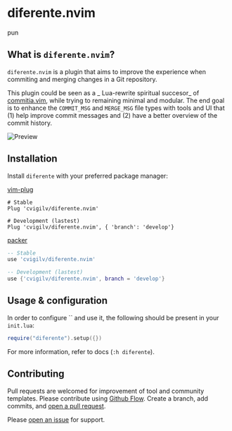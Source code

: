 # diferente.nvim

pun

## What is `diferente.nvim`?

`diferente.nvim` is a plugin that aims to improve the experience when commiting and merging
changes in a Git repository.

This plugin could be seen as a _ Lua-rewrite spiritual succesor_ of [commitia.vim](), while
trying to remaining minimal and modular.
The end goal is to enhance the `COMMIT_MSG` and `MERGE_MSG` file types with tools and UI
that (1) help improve commit messages and (2) have a better overview of the commit history.

![Preview](https://i.imgur.com/)


## Installation

Install `diferente` with your preferred package manager:

[vim-plug](https://github.com/junegunn/vim-plug)

```vim
# Stable
Plug 'cvigilv/diferente.nvim'

# Development (lastest)
Plug 'cvigilv/diferente.nvim', { 'branch': 'develop'}
```

[packer](https://github.com/wbthomason/packer.nvim)

```lua
-- Stable
use 'cvigilv/diferente.nvim'

-- Development (lastest)
use {'cvigilv/diferente.nvim', branch = 'develop'}
```

## Usage & configuration

In order to configure `` and use it, the following should be present in
your `init.lua`:
```lua
require("diferente").setup({})
```
For more information, refer to docs (`:h diferente`).

## Contributing

Pull requests are welcomed for improvement of tool and community templates.
Please contribute using [Github Flow](https://guides.github.com/introduction/flow/).
Create a branch, add commits, and 
[open a pull request](https://github.com/cvigilv/diferente.nvim/compare/).

Please [open an issue](https://github.com/cvigilv/diferente.nvim/issues/new) for
support.

